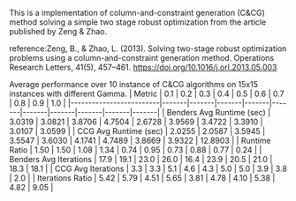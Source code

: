 This is a implementation of column-and-constraint generation (C&CG) method solving a simple two stage robust optimization from the article published by Zeng & Zhao.

reference:Zeng, B., & Zhao, L. (2013). Solving two-stage robust optimization problems using a column-and-constraint generation method. Operations Research Letters, 41(5), 457–461. https://doi.org/10.1016/j.orl.2013.05.003

Average performance over 10 instance of C&CG algorithms on 15x15 instances with different Gamma.
| Metric                  | 0.1   | 0.2   | 0.3   | 0.4   | 0.5   | 0.6   | 0.7   | 0.8   | 0.9   | 1.0   |
|-------------------------|-------|-------|-------|-------|-------|-------|-------|-------|-------|-------|
| Benders Avg Runtime (sec)   | 3.0319 | 3.0821 | 3.8706 | 4.7504 | 2.6728 | 3.9569 | 3.4722 | 3.3910 | 3.0107 | 3.0599 |
| CCG Avg Runtime (sec)       | 2.0255 | 2.0587 | 3.5945 | 3.5547 | 3.6030 | 4.1741 | 4.7489 | 3.8669 | 3.9322 | 12.8903 |
| Runtime Ratio               | 1.50   | 1.50   | 1.08   | 1.34   | 0.74   | 0.95   | 0.73   | 0.88   | 0.77   | 0.24   |
| Benders Avg Iterations      | 17.9   | 19.1   | 23.0   | 26.0   | 16.4   | 23.9   | 20.5   | 21.0   | 18.3   | 18.1   |
| CCG Avg Iterations          | 3.3    | 3.3    | 5.1    | 4.6    | 4.3    | 5.0    | 5.0    | 3.9    | 3.8    | 2.0    |
| Iterations Ratio            | 5.42   | 5.79   | 4.51   | 5.65   | 3.81   | 4.78   | 4.10   | 5.38   | 4.82   | 9.05   |
